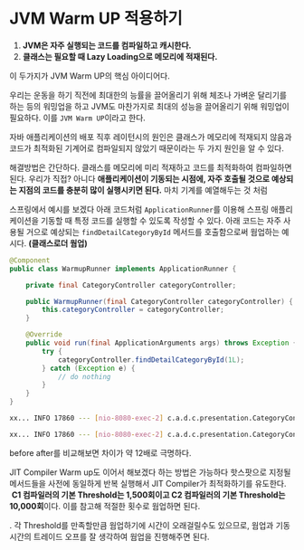 # JVM Warm UP 적용하기

1. **JVM은 자주 실행되는 코드를 컴파일하고 캐시한다.** 
2. **클래스는 필요할 때 Lazy Loading으로 메모리에 적재된다.**

이 두가지가 JVM Warm UP의 핵심 아이디어다.

우리는 운동을 하기 직전에 최대한의 능률을 끌어올리기 위해 체조나 가벼운 달리기를 하는 등의 워밍업을 하고 JVM도 마찬가지로 최대의 성능을 끌어올리기 위해 워밍업이 필요하다. 이를 `JVM Warm UP`이라고 한다.

자바 애플리케이션의 배포 직후 레이턴시의 원인은 클래스가 메모리에 적재되지 않음과 코드가 최적화된 기계어로 컴파일되지 않았기 때문이라는 두 가지 원인을 알 수 있다.

해결방법은 간단하다. 클래스를 메모리에 미리 적재하고 코드를 최적화하여 컴파일하면 된다. 우리가 직접? 아니다 **애플리케이션이 기동되는 시점에, 자주 호출될 것으로 예상되는 지점의 코드를 충분히 많이 실행시키면 된다.** 마치 기계를 예열해두는 것 처럼

스프링에서 예시를 보겠다 아래 코드처럼 `ApplicationRunner`를 이용해 스프링 애플리케이션을 기동할 때 특정 코드를 실행할 수 있도록 작성할 수 있다. 아래 코드는 자주 사용될 거으로 예상되는 `findDetailCategoryById` 메서드를 호출함으로써 웜업하는 예시다. **(클래스로더 웜업)**

```java
@Component
public class WarmupRunner implements ApplicationRunner {

    private final CategoryController categoryController;

    public WarmupRunner(final CategoryController categoryController) {
        this.categoryController = categoryController;
    }

    @Override
    public void run(final ApplicationArguments args) throws Exception {
        try {
            categoryController.findDetailCategoryById(1L);
        } catch (Exception e) {
            // do nothing
        }
    }
}
```

```bash
xx... INFO 17860 --- [nio-8080-exec-2] c.a.d.c.presentation.CategoryController: before 소요시간 25ms
```

```bash
xx... INFO 17860 --- [nio-8080-exec-2] c.a.d.c.presentation.CategoryController: after 소요시간 2ms
```

before after를 비교해보면 차이가 약 12배로 극명하다. 

JIT Compiler Warm up도 이어서 해보겠다 하는 방법은 가능하다 핫스팟으로 지정될 메서드들을 사전에 동일하게 반복 실행해서 JIT Compiler가 최적화하기를 유도한다.  **C1 컴파일러의 기본 Threshold는 1,500회이고 C2 컴파일러의 기본 Threshold는 10,000회**이다. 이를 참고해 적절한 횟수로 웜업하면 된다.

. 각 Threshold를 만족할만큼 웜업하기에 시간이 오래걸릴수도 있으므로, 웜업과 기동시간의 트레이드 오프를 잘 생각하여 웜업을 진행해주면 된다.

 